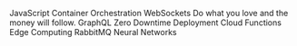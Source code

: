 JavaScript Container Orchestration WebSockets Do what you love and the money will follow. GraphQL Zero Downtime Deployment Cloud Functions Edge Computing RabbitMQ Neural Networks

